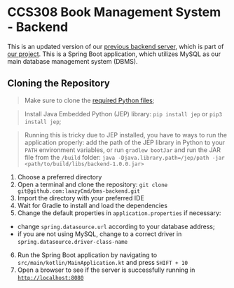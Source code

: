 # CCS308 Book Management System - Backend
This is an updated version of our [previous backend server](https://github.com/smgestupa/bms-mobile), which is part of [our project](https://github.com/smgestupa/ccs308-bms-mobile-application). This is a Spring Boot application, which utilizes MySQL as our main database management system (DBMS).

## Cloning the Repository
> Make sure to clone the [required Python files](https://github.com/laazyCmd/ccs308-bms-utils);

> Install Java Embedded Python (JEP) library: `pip install jep` or `pip3 install jep`;

> Running this is tricky due to JEP installed, you have to ways to run the application properly: add the path of the JEP library in Python to your `PATH` environment variables, or run `gradlew bootJar` and run the JAR file from the `/build` folder: `java -Djava.library.path=/jep/path -jar <path/to/build/libs/backend-1.0.0.jar>`

1. Choose a preferred directory
2. Open a terminal and clone the repository: `git clone git@github.com:laazyCmd/bms-backend.git`
3. Import the directory with your preferred IDE
4. Wait for Gradle to install and load the dependencies
5. Change the default properties in `application.properties` if necessary:
- change `spring.datasource.url` according to your database address; 
- if you are not using MySQL, change to a correct driver in `spring.datasource.driver-class-name`
6. Run the Spring Boot application by navigating to `src/main/kotlin/MainApplication.kt` and press `SHIFT + 10`
7. Open a browser to see if the server is successfully running in [`http://localhost:8080`](http://localhost:8080)
